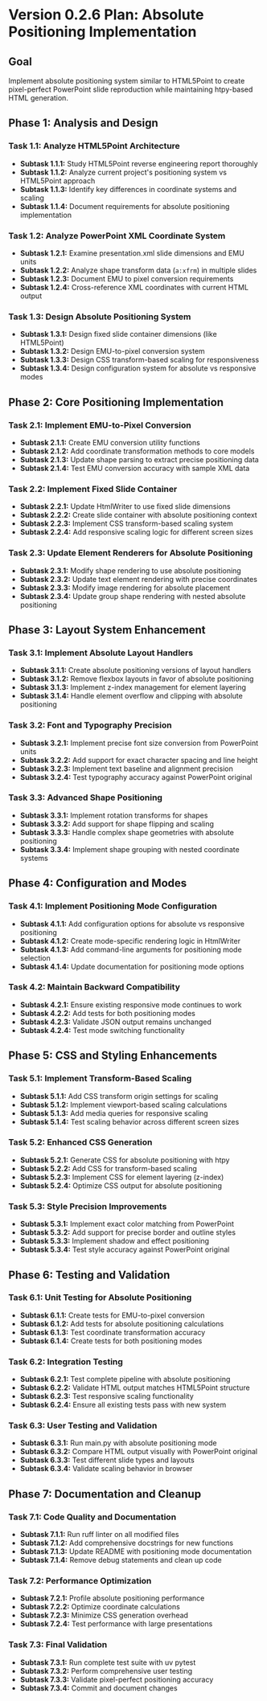 # Version 0.2.6 Plan: Absolute Positioning Implementation

## Goal
Implement absolute positioning system similar to HTML5Point to create pixel-perfect PowerPoint slide reproduction while maintaining htpy-based HTML generation.

## Phase 1: Analysis and Design

### Task 1.1: Analyze HTML5Point Architecture
- **Subtask 1.1.1:** Study HTML5Point reverse engineering report thoroughly
- **Subtask 1.1.2:** Analyze current project's positioning system vs HTML5Point approach
- **Subtask 1.1.3:** Identify key differences in coordinate systems and scaling
- **Subtask 1.1.4:** Document requirements for absolute positioning implementation

### Task 1.2: Analyze PowerPoint XML Coordinate System
- **Subtask 1.2.1:** Examine presentation.xml slide dimensions and EMU units
- **Subtask 1.2.2:** Analyze shape transform data (`a:xfrm`) in multiple slides
- **Subtask 1.2.3:** Document EMU to pixel conversion requirements
- **Subtask 1.2.4:** Cross-reference XML coordinates with current HTML output

### Task 1.3: Design Absolute Positioning System
- **Subtask 1.3.1:** Design fixed slide container dimensions (like HTML5Point)
- **Subtask 1.3.2:** Design EMU-to-pixel conversion system
- **Subtask 1.3.3:** Design CSS transform-based scaling for responsiveness
- **Subtask 1.3.4:** Design configuration system for absolute vs responsive modes

## Phase 2: Core Positioning Implementation

### Task 2.1: Implement EMU-to-Pixel Conversion
- **Subtask 2.1.1:** Create EMU conversion utility functions
- **Subtask 2.1.2:** Add coordinate transformation methods to core models
- **Subtask 2.1.3:** Update shape parsing to extract precise positioning data
- **Subtask 2.1.4:** Test EMU conversion accuracy with sample XML data

### Task 2.2: Implement Fixed Slide Container
- **Subtask 2.2.1:** Update HtmlWriter to use fixed slide dimensions
- **Subtask 2.2.2:** Create slide container with absolute positioning context
- **Subtask 2.2.3:** Implement CSS transform-based scaling system
- **Subtask 2.2.4:** Add responsive scaling logic for different screen sizes

### Task 2.3: Update Element Renderers for Absolute Positioning
- **Subtask 2.3.1:** Modify shape rendering to use absolute positioning
- **Subtask 2.3.2:** Update text element rendering with precise coordinates
- **Subtask 2.3.3:** Modify image rendering for absolute placement
- **Subtask 2.3.4:** Update group shape rendering with nested absolute positioning

## Phase 3: Layout System Enhancement

### Task 3.1: Implement Absolute Layout Handlers
- **Subtask 3.1.1:** Create absolute positioning versions of layout handlers
- **Subtask 3.1.2:** Remove flexbox layouts in favor of absolute positioning
- **Subtask 3.1.3:** Implement z-index management for element layering
- **Subtask 3.1.4:** Handle element overflow and clipping with absolute positioning

### Task 3.2: Font and Typography Precision
- **Subtask 3.2.1:** Implement precise font size conversion from PowerPoint units
- **Subtask 3.2.2:** Add support for exact character spacing and line height
- **Subtask 3.2.3:** Implement text baseline and alignment precision
- **Subtask 3.2.4:** Test typography accuracy against PowerPoint original

### Task 3.3: Advanced Shape Positioning
- **Subtask 3.3.1:** Implement rotation transforms for shapes
- **Subtask 3.3.2:** Add support for shape flipping and scaling
- **Subtask 3.3.3:** Handle complex shape geometries with absolute positioning
- **Subtask 3.3.4:** Implement shape grouping with nested coordinate systems

## Phase 4: Configuration and Modes

### Task 4.1: Implement Positioning Mode Configuration
- **Subtask 4.1.1:** Add configuration options for absolute vs responsive positioning
- **Subtask 4.1.2:** Create mode-specific rendering logic in HtmlWriter
- **Subtask 4.1.3:** Add command-line arguments for positioning mode selection
- **Subtask 4.1.4:** Update documentation for positioning mode options

### Task 4.2: Maintain Backward Compatibility
- **Subtask 4.2.1:** Ensure existing responsive mode continues to work
- **Subtask 4.2.2:** Add tests for both positioning modes
- **Subtask 4.2.3:** Validate JSON output remains unchanged
- **Subtask 4.2.4:** Test mode switching functionality

## Phase 5: CSS and Styling Enhancements

### Task 5.1: Implement Transform-Based Scaling
- **Subtask 5.1.1:** Add CSS transform origin settings for scaling
- **Subtask 5.1.2:** Implement viewport-based scaling calculations
- **Subtask 5.1.3:** Add media queries for responsive scaling
- **Subtask 5.1.4:** Test scaling behavior across different screen sizes

### Task 5.2: Enhanced CSS Generation
- **Subtask 5.2.1:** Generate CSS for absolute positioning with htpy
- **Subtask 5.2.2:** Add CSS for transform-based scaling
- **Subtask 5.2.3:** Implement CSS for element layering (z-index)
- **Subtask 5.2.4:** Optimize CSS output for absolute positioning

### Task 5.3: Style Precision Improvements
- **Subtask 5.3.1:** Implement exact color matching from PowerPoint
- **Subtask 5.3.2:** Add support for precise border and outline styles
- **Subtask 5.3.3:** Implement shadow and effect positioning
- **Subtask 5.3.4:** Test style accuracy against PowerPoint original

## Phase 6: Testing and Validation

### Task 6.1: Unit Testing for Absolute Positioning
- **Subtask 6.1.1:** Create tests for EMU-to-pixel conversion
- **Subtask 6.1.2:** Add tests for absolute positioning calculations
- **Subtask 6.1.3:** Test coordinate transformation accuracy
- **Subtask 6.1.4:** Create tests for both positioning modes

### Task 6.2: Integration Testing
- **Subtask 6.2.1:** Test complete pipeline with absolute positioning
- **Subtask 6.2.2:** Validate HTML output matches HTML5Point structure
- **Subtask 6.2.3:** Test responsive scaling functionality
- **Subtask 6.2.4:** Ensure all existing tests pass with new system

### Task 6.3: User Testing and Validation
- **Subtask 6.3.1:** Run main.py with absolute positioning mode
- **Subtask 6.3.2:** Compare HTML output visually with PowerPoint original
- **Subtask 6.3.3:** Test different slide types and layouts
- **Subtask 6.3.4:** Validate scaling behavior in browser

## Phase 7: Documentation and Cleanup

### Task 7.1: Code Quality and Documentation
- **Subtask 7.1.1:** Run ruff linter on all modified files
- **Subtask 7.1.2:** Add comprehensive docstrings for new functions
- **Subtask 7.1.3:** Update README with positioning mode documentation
- **Subtask 7.1.4:** Remove debug statements and clean up code

### Task 7.2: Performance Optimization
- **Subtask 7.2.1:** Profile absolute positioning performance
- **Subtask 7.2.2:** Optimize coordinate calculations
- **Subtask 7.2.3:** Minimize CSS generation overhead
- **Subtask 7.2.4:** Test performance with large presentations

### Task 7.3: Final Validation
- **Subtask 7.3.1:** Run complete test suite with uv pytest
- **Subtask 7.3.2:** Perform comprehensive user testing
- **Subtask 7.3.3:** Validate pixel-perfect positioning accuracy
- **Subtask 7.3.4:** Commit and document changes